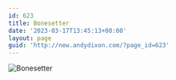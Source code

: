 ```yaml
---
id: 623
title: Bonesetter
date: '2023-03-17T13:45:13+00:00'
layout: page
guid: 'http://new.andydixon.com/?page_id=623'
---
```


![Bonesetter](https://i0.wp.com/assets.g8x2.ldn.idrivee2-23.com/posters/Bonesetter%2001.jpg?w=1200&ssl=1 "Bonesetter")